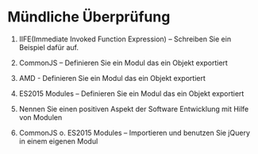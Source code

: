 # Mündliche Überprüfung

1. IIFE(Immediate Invoked Function Expression) – Schreiben Sie ein Beispiel dafür auf.

2. CommonJS – Definieren Sie ein Modul das ein Objekt exportiert

3. AMD - Definieren Sie ein Modul das ein Objekt exportiert

4. ES2015 Modules – Definieren Sie ein Modul das ein Objekt exportiert

5. Nennen Sie einen positiven Aspekt der Software Entwicklung mit Hilfe von Modulen

6. CommonJS o. ES2015 Modules – Importieren und benutzen Sie jQuery in einem eigenen Modul